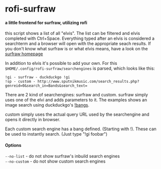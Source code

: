 # rofi-surfraw
#### a little frontend for surfraw, utilizing rofi

this script shows a list of all "elvis". The list can be filtered and
elvis completed with Ctrl+Space. Everything typed after an elvis
is considered a searchterm and a browser will open with the appropriate seach results.
If you don't know what surfraw is or what elvis means, have a look on the [surfraw homepage](https://surfraw.alioth.debian.org/)

In addition to elvis it's possible to add your own.
For this `$HOME/.config/rofi-surfraw/searchengines` is parsed, which looks
like this:

```
!gi - surfraw - duckduckgo !gi
!sp - custom - http://www.sputnikmusic.com/search_results.php?genreid=0&search_in=Bands&search_text=
```

There are 2 kind of searchengines: surfraw and custom.
surfraw simply uses one of the elvi and adds parameters to it.
The examples shows an image search using duckduckgo's [!bangs](https://duckduckgo.com/bang).

custom simply uses the actual query URL used by the searchengine and opens it directly in browser.

Each custom search engine has a bang defined. (Starting with !).
These can be used to instantly search. (Just type "!gi foobar")

#### Options
`--no-list`   - do not show surfraw's inbuild search engines<br />
`--no-custom` - do not show custom search engines
